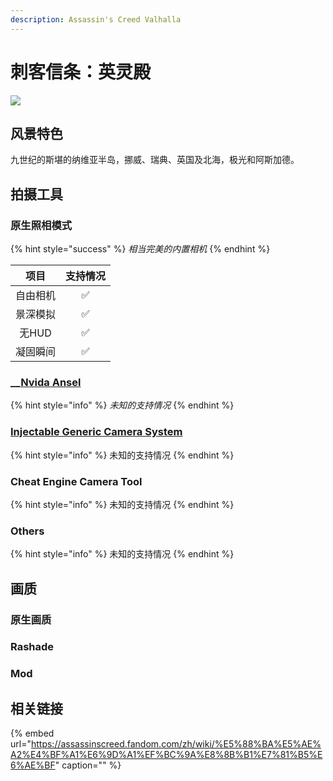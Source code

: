 ```yaml
---
description: Assassin's Creed Valhalla
---
```


# 刺客信条：英灵殿

![](https://wpcos.igp.sqkkyzx.cn/wiki/hero/hero_assassins-creed-valhalla.jpg)

## 风景特色

九世纪的斯堪的纳维亚半岛，挪威、瑞典、英国及北海，极光和阿斯加德。

## 拍摄工具

### 原生照相模式

{% hint style="success" %}
_相当完美的内置相机_
{% endhint %}

| 项目 | 支持情况 |
| :---: | :---: |
| 自由相机 | ✅ |
| 景深模拟 | ✅ |
| 无HUD | ✅ |
| 凝固瞬间 | ✅ |

### \_\_[Nvida Ansel](https://www.nvidia.cn/geforce/geforce-experience/ansel/)

{% hint style="info" %}
_未知的支持情况_
{% endhint %}

### [Injectable Generic Camera System](https://github.com/FransBouma/InjectableGenericCameraSystem)

{% hint style="info" %}
未知的支持情况
{% endhint %}

### Cheat Engine Camera Tool

{% hint style="info" %}
未知的支持情况
{% endhint %}

### Others

{% hint style="info" %}
未知的支持情况
{% endhint %}

## 画质

### 原生画质

### Rashade

### Mod

## 相关链接

{% embed url="https://assassinscreed.fandom.com/zh/wiki/%E5%88%BA%E5%AE%A2%E4%BF%A1%E6%9D%A1%EF%BC%9A%E8%8B%B1%E7%81%B5%E6%AE%BF" caption="" %}

